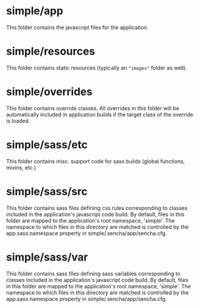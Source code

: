 # simple/app

This folder contains the javascript files for the application.

# simple/resources

This folder contains static resources (typically an `"images"` folder as well).

# simple/overrides

This folder contains override classes. All overrides in this folder will be 
automatically included in application builds if the target class of the override
is loaded.

# simple/sass/etc

This folder contains misc. support code for sass builds (global functions, 
mixins, etc.)

# simple/sass/src

This folder contains sass files defining css rules corresponding to classes
included in the application's javascript code build.  By default, files in this 
folder are mapped to the application's root namespace, 'simple'. The
namespace to which files in this directory are matched is controlled by the
app.sass.namespace property in simple/.sencha/app/sencha.cfg. 

# simple/sass/var

This folder contains sass files defining sass variables corresponding to classes
included in the application's javascript code build.  By default, files in this 
folder are mapped to the application's root namespace, 'simple'. The
namespace to which files in this directory are matched is controlled by the
app.sass.namespace property in simple/.sencha/app/sencha.cfg. 
